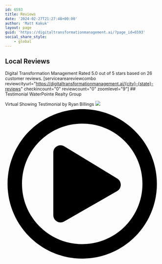 ```yaml
---
id: 6593
title: Reviews
date: '2024-02-27T21:27:48+00:00'
author: 'Matt Kakuk'
layout: page
guid: 'https://digitaltransformationmanagement.ai/?page_id=6593'
social_share_style:
    - global
---
```


## Local Reviews

 Digital Transformation Management Rated 5.0 out of 5 stars based on 26 customer reviews. \[serviceareareviewcombo reviewcityurl="https://digitaltransformationmanagement.ai/{city}-{state}-reviews" checkincount="0" reviewcount="0" zoomlevel="9"\] ## Testimonial WaterPointe Realty Group

 Virtual Showing Testimonial by Ryan Billings ![](https://digitaltransformationmanagement.ai/wp-content/uploads/2024/03/Screenshot-2024-03-29-at-2.30.32 PM.png) <svg aria-hidden="true" viewbox="0 0 512 512" xmlns="http://www.w3.org/2000/svg"><path d="M371.7 238l-176-107c-15.8-8.8-35.7 2.5-35.7 21v208c0 18.4 19.8 29.8 35.7 21l176-101c16.4-9.1 16.4-32.8 0-42zM504 256C504 119 393 8 256 8S8 119 8 256s111 248 248 248 248-111 248-248zm-448 0c0-110.5 89.5-200 200-200s200 89.5 200 200-89.5 200-200 200S56 366.5 56 256z"></path></svg>